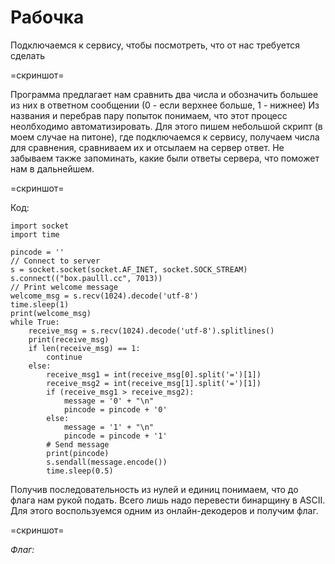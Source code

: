 # Рабочка


Подключаемся к сервису, чтобы посмотреть, что от нас требуется сделать

=скриншот=

Программа предлагает нам сравнить два числа и обозначить большее из них в ответном сообщении (0 - если верхнее больше, 1 - нижнее)
Из названия и перебрав пару попыток понимаем, что этот процесс неолбходимо автоматизировать.
Для этого пишем небольшой скрипт (в моем случае на питоне), где подключаемся к сервису, получаем числа для сравнения, сравниваем их и отсылаем на сервер ответ.
Не забываем также запоминать, какие были ответы сервера, что поможет нам в дальнейшем.

=скриншот=

Код:
```
import socket
import time

pincode = ''
// Connect to server
s = socket.socket(socket.AF_INET, socket.SOCK_STREAM)
s.connect(("box.paulll.cc", 7013))
// Print welcome message
welcome_msg = s.recv(1024).decode('utf-8')
time.sleep(1)
print(welcome_msg)
while True:
    receive_msg = s.recv(1024).decode('utf-8').splitlines()
    print(receive_msg)
    if len(receive_msg) == 1:
        continue
    else:
        receive_msg1 = int(receive_msg[0].split('=')[1])
        receive_msg2 = int(receive_msg[1].split('=')[1])
        if (receive_msg1 > receive_msg2):
            message = '0' + "\n"
            pincode = pincode + '0'
        else:
            message = '1' + "\n"
            pincode = pincode + '1'
        # Send message
        print(pincode)
        s.sendall(message.encode())
        time.sleep(0.5)
```
Получив последовательность из нулей и единиц понимаем, что до флага нам рукой подать. Всего лишь надо перевести бинарщину в ASCII.
Для этого воспользуемся одним из онлайн-декодеров и получим флаг.

=скриншот=

*Флаг:*
